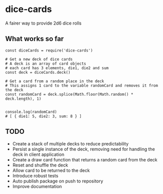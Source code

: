 # dice-cards

A fairer way to provide 2d6 dice rolls

## What works so far

```
const diceCards = require('dice-cards')

# Get a new deck of dice cards
# A deck is an array of card objects
# each card has 3 elements, die1, die2 and sum
const deck = diceCards.deck()

# Get a card from a random place in the deck
# This assigns 1 card to the variable randomCard and removes it from the deck
const randomCard = deck.splice(Math.floor(Math.random() * deck.length), 1)


console.log(randomCard)
# [ { die1: 5, die2: 3, sum: 8 } ]
```

## TODO

- Create a stack of multiple decks to reduce predictability
- Persist a single instance of the deck, removing need for handling the deck in client application
- Create a draw card function that returns a random card from the deck
- Reset and shuffle the deck 
- Allow card to be returned to the deck
- Introduce robust tests
- Auto publish package on push to repository
- Improve documentation

